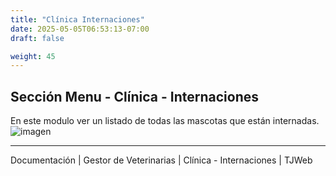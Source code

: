 ```yaml
---
title: "Clínica Internaciones"
date: 2025-05-05T06:53:13-07:00
draft: false

weight: 45
---
```


## Sección Menu - Clínica - Internaciones
En este modulo ver un listado de todas las mascotas que están internadas.
![imagen](/proyectos/veterinarias/clinica_internaciones_opt.png)


***
Documentación | Gestor de Veterinarias | Clínica - Internaciones | TJWeb

